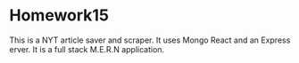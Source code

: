 # Homework15
This is a NYT article saver and scraper.
It uses Mongo React and an Express erver.
It is a full stack M.E.R.N application.
